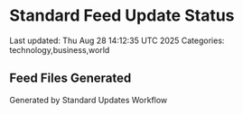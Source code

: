 # Standard Feed Update Status
Last updated: Thu Aug 28 14:12:35 UTC 2025
Categories: technology,business,world

## Feed Files Generated

Generated by Standard Updates Workflow
